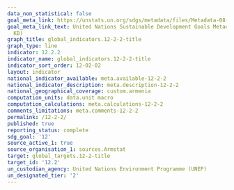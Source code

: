 ```yaml
---
data_non_statistical: false
goal_meta_link: https://unstats.un.org/sdgs/metadata/files/Metadata-08-04-02.pdf
goal_meta_link_text: United Nations Sustainable Development Goals Metadata (PDF 783
  KB)
graph_title: global_indicators.12-2-2-title
graph_type: line
indicator: 12.2.2
indicator_name: global_indicators.12-2-2-title
indicator_sort_order: 12-02-02
layout: indicator
national_indicator_available: meta.available-12-2-2
national_indicator_description: meta.description-12-2-2
national_geographical_coverage: custom.armenia
computation_units: data.unit macro
computation_calculations: meta.calculations-12-2-2
comments_limitations: meta.comments-12-2-2
permalink: /12-2-2/
published: true
reporting_status: complete
sdg_goal: '12'
source_active_1: true
source_organisation_1: sources.Armstat
target: global_targets.12-2-title
target_id: '12.2'
un_custodian_agency: United Nations Environment Programme (UNEP)
un_designated_tier: '2'
---
```

